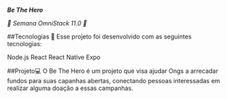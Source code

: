 ***Be The Hero***

*🚀 Semana OmniStack 11.0 🚀*

##Tecnologias 🚀
Esse projeto foi desenvolvido com as seguintes tecnologias:

Node.js
React
React Native
Expo

##Projeto💻 
O Be The Hero é um projeto que visa ajudar Ongs a arrecadar fundos para suas capanhas abertas, conectando pessoas interessadas em realizar alguma doação a essas campanhas.
